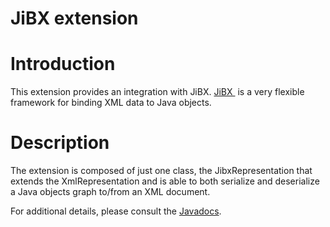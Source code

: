 JiBX extension
==============

Introduction
============

This extension provides an integration with JiBX.
[JiBX ](http://jibx.sourceforge.net/)
is a very flexible framework for binding XML data to Java objects.

Description
===========

The extension is composed of just one class, the JibxRepresentation that
extends the XmlRepresentation and is able to both serialize and
deserialize a Java objects graph to/from an XML document.

For additional details, please consult the
[Javadocs](javadocs://jse/ext/org/restlet/ext/jibx/package-summary.html).

